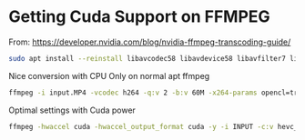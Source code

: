 # Getting Cuda Support on FFMPEG

From: https://developer.nvidia.com/blog/nvidia-ffmpeg-transcoding-guide/

```sh
sudo apt install --reinstall libavcodec58 libavdevice58 libavfilter7 libavformat58 libavresample4 libavutil56 libpostproc55 libswresample3 libswscale5
```

Nice conversion with CPU Only on normal apt ffmpeg

```sh
ffmpeg -i input.MP4 -vcodec h264 -q:v 2 -b:v 60M -x264-params opencl=true -acodec aac -q:a 0 -f mov output.mov
```

Optimal settings with Cuda power

```sh
ffmpeg -hwaccel cuda -hwaccel_output_format cuda -y -i INPUT -c:v hevc_nvenc -b:v 60M -pass 1 -an -f null /dev/null && \                                                                 23: ffmpeg -hwaccel cuda -hwaccel_output_format cuda -i INPUT -c:v hevc_nvenc -b:v 60M -pass 2 -c:a aac -b:a 128k OUTPUT.mp4
```

